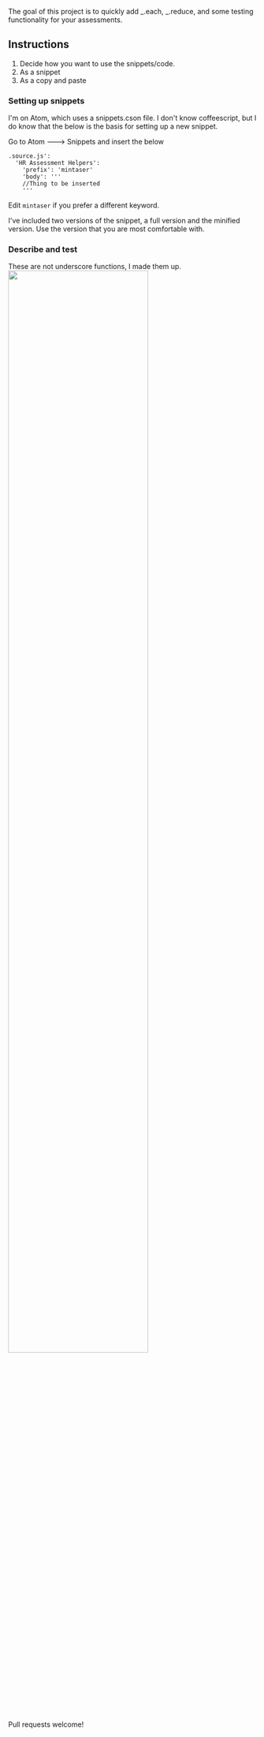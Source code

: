 The goal of this project is to quickly add _.each, _.reduce, and some testing functionality for your assessments. 

<h2>Instructions</h2>

1. Decide how you want to use the snippets/code. 
  1. As a snippet
  2. As a copy and paste


<h3> Setting up snippets </h2>
I'm on Atom, which uses a snippets.cson file. I don't know coffeescript, but I do know that the below is the basis for setting up a new snippet. 

Go to Atom ---> Snippets and insert the below

```
.source.js':
  'HR Assessment Helpers':
    'prefix': 'mintaser'
    'body': '''
    //Thing to be inserted
    '''
```
Edit ```mintaser``` if you prefer a different keyword.

I've included two versions of the snippet, a full version and the minified version. Use the version that you are most comfortable with. 

<h3> Describe and test </h2>
These are not underscore functions, I made them up.
<img src="https://github.com/alexcstark/assessment-snippets/blob/master/Untitled%20picture.png" width=75%>

Pull requests welcome! 


